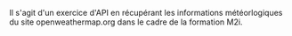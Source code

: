 Il s'agit d'un exercice d'API en récupérant les informations météorlogiques du site openweathermap.org dans le cadre de la formation M2i.